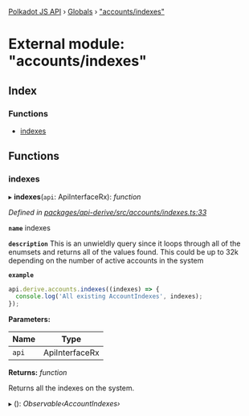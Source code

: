 [Polkadot JS API](../README.md) › [Globals](../globals.md) › ["accounts/indexes"](_accounts_indexes_.md)

# External module: "accounts/indexes"

## Index

### Functions

* [indexes](_accounts_indexes_.md#indexes)

## Functions

###  indexes

▸ **indexes**(`api`: ApiInterfaceRx): *function*

*Defined in [packages/api-derive/src/accounts/indexes.ts:33](https://github.com/polkadot-js/api/blob/2de7a3c130/packages/api-derive/src/accounts/indexes.ts#L33)*

**`name`** indexes

**`description`** This is an unwieldly query since it loops through
all of the enumsets and returns all of the values found. This could be up to 32k depending
on the number of active accounts in the system

**`example`** 
<BR>

```javascript
api.derive.accounts.indexes((indexes) => {
  console.log('All existing AccountIndexes', indexes);
});
```

**Parameters:**

Name | Type |
------ | ------ |
`api` | ApiInterfaceRx |

**Returns:** *function*

Returns all the indexes on the system.

▸ (): *Observable‹AccountIndexes›*
